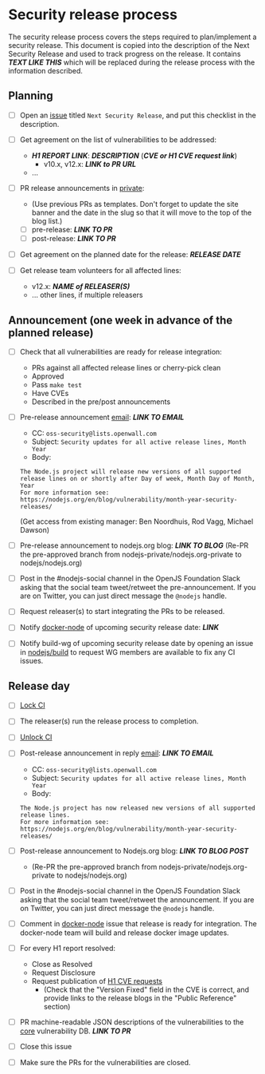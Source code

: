 # Security release process

The security release process covers the steps required to plan/implement a
security release. This document is copied into the description of the Next
Security Release and used to track progress on the release. It contains ***TEXT
LIKE THIS*** which will be replaced during the release process with the
information described.

## Planning

* [ ] Open an [issue](https://github.com/nodejs-private/node-private) titled
  `Next Security Release`, and put this checklist in the description.

* [ ] Get agreement on the list of vulnerabilities to be addressed:
  * ***H1 REPORT LINK***: ***DESCRIPTION*** (***CVE or H1 CVE request link***)
    * v10.x, v12.x: ***LINK to PR URL***
  * ...

* [ ] PR release announcements in [private](https://github.com/nodejs-private/nodejs.org-private):
  * (Use previous PRs as templates. Don't forget to update the site banner and
    the date in the slug so that it will move to the top of the blog list.)
  * [ ] pre-release: ***LINK TO PR***
  * [ ] post-release: ***LINK TO PR***

* [ ] Get agreement on the planned date for the release: ***RELEASE DATE***

* [ ] Get release team volunteers for all affected lines:
  * v12.x: ***NAME of RELEASER(S)***
  * ... other lines, if multiple releasers

## Announcement (one week in advance of the planned release)

* [ ] Check that all vulnerabilities are ready for release integration:
  * PRs against all affected release lines or cherry-pick clean
  * Approved
  * Pass `make test`
  * Have CVEs
  * Described in the pre/post announcements

* [ ] Pre-release announcement [email][]: ***LINK TO EMAIL***
   * CC: `oss-security@lists.openwall.com`
   * Subject: `Security updates for all active release lines, Month Year`
   * Body:
  ```text
  The Node.js project will release new versions of all supported release lines on or shortly after Day of week, Month Day of Month, Year
  For more information see: https://nodejs.org/en/blog/vulnerability/month-year-security-releases/
  ```
  (Get access from existing manager: Ben Noordhuis, Rod Vagg, Michael Dawson)

* [ ] Pre-release announcement to nodejs.org blog: ***LINK TO BLOG***
  (Re-PR the pre-approved branch from nodejs-private/nodejs.org-private to
  nodejs/nodejs.org)

* [ ] Post in the #nodejs-social channel in the OpenJS Foundation Slack
  asking that the social team tweet/retweet the pre-announcement.
  If you are on Twitter, you can just direct message the `@nodejs` handle.

* [ ] Request releaser(s) to start integrating the PRs to be released.

* [ ] Notify [docker-node][] of upcoming security release date: ***LINK***

* [ ] Notify build-wg of upcoming security release date by opening an issue
  in [nodejs/build][] to request WG members are available to fix any CI issues.

## Release day

* [ ] [Lock CI](https://github.com/nodejs/build/blob/HEAD/doc/jenkins-guide.md#before-the-release)

* [ ] The releaser(s) run the release process to completion.

* [ ] [Unlock CI](https://github.com/nodejs/build/blob/HEAD/doc/jenkins-guide.md#after-the-release)

* [ ] Post-release announcement in reply [email][]: ***LINK TO EMAIL***
   * CC: `oss-security@lists.openwall.com`
   * Subject: `Security updates for all active release lines, Month Year`
   * Body:
  ```text
  The Node.js project has now released new versions of all supported release lines.
  For more information see: https://nodejs.org/en/blog/vulnerability/month-year-security-releases/
  ```

* [ ] Post-release announcement to Nodejs.org blog: ***LINK TO BLOG POST***
  * (Re-PR the pre-approved branch from nodejs-private/nodejs.org-private to
    nodejs/nodejs.org)

* [ ] Post in the #nodejs-social channel in the OpenJS Foundation Slack
  asking that the social team tweet/retweet the announcement.
  If you are on Twitter, you can just direct message the `@nodejs` handle.

* [ ] Comment in [docker-node][] issue that release is ready for integration.
  The docker-node team will build and release docker image updates.

* [ ] For every H1 report resolved:
  * Close as Resolved
  * Request Disclosure
  * Request publication of [H1 CVE requests][]
    * (Check that the "Version Fixed" field in the CVE is correct, and provide
      links to the release blogs in the "Public Reference" section)

* [ ] PR machine-readable JSON descriptions of the vulnerabilities to the
  [core](https://github.com/nodejs/security-wg/tree/HEAD/vuln/core)
  vulnerability DB. ***LINK TO PR***

* [ ] Close this issue

* [ ] Make sure the PRs for the vulnerabilities are closed.

[H1 CVE requests]: https://hackerone.com/nodejs/cve_requests
[docker-node]: https://github.com/nodejs/docker-node/issues
[email]: https://groups.google.com/forum/#!forum/nodejs-sec
[nodejs/build]: https://github.com/nodejs/build/issues
